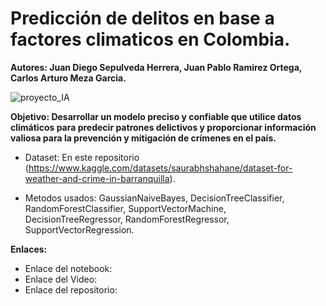 # Predicción de delitos en base a factores climaticos en Colombia.

**Autores: Juan Diego Sepulveda Herrera, Juan Pablo Ramirez Ortega, Carlos Arturo Meza Garcia.**

![proyecto_IA](https://github.com/Juand2602/Prediccion_de_delitos_en_base_a_factores_climaticos_en_COL/assets/94081346/d7d12b7a-01ef-4e2c-9acb-a41310dce9e6)


**Objetivo: Desarrollar un modelo preciso y confiable que utilice datos climáticos para predecir patrones delictivos y proporcionar información valiosa para la prevención y mitigación de crímenes en el país.**

- Dataset: En este repositorio (https://www.kaggle.com/datasets/saurabhshahane/dataset-for-weather-and-crime-in-barranquilla).

- Metodos usados: GaussianNaiveBayes, DecisionTreeClassifier, RandomForestClassifier, SupportVectorMachine, DecisionTreeRegressor, RandomForestRegressor, SupportVectorRegression.

**Enlaces:**
- Enlace del notebook:
- Enlace del Video:
- Enlace del repositorio: 
